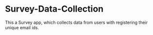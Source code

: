 # Survey-Data-Collection

This a Survey app, which collects data from users with registering their unique email ids.

